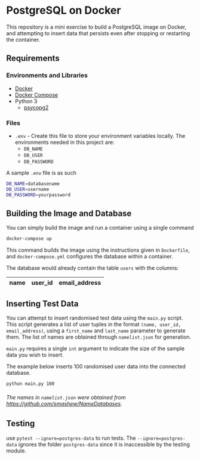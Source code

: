 # PostgreSQL on Docker
This repository is a mini exercise to build a PostgreSQL image on Docker, and attempting to insert data that persists even after stopping or restarting the container.

## Requirements

### Environments and Libraries

- [Docker](https://docs.docker.com/get-docker/)
- [Docker Compose](https://docs.docker.com/compose/)
- Python 3
    - [psycopg2](https://www.psycopg.org/docs/install.html)

### Files

- `.env` - Create this file to store your environment variables locally. The environments needed in this project are:
    - `DB_NAME`
    - `DB_USER`
    - `DB_PASSWORD`

A sample `.env` file is as such

```bash
DB_NAME=databasename
DB_USER=username
DB_PASSWORD=yourpassword
```

## Building the Image and Database

You can simply build the image and run a container using a single command

```bash
docker-compose up
```

This command builds the image using the instructions given in `Dockerfile`, and `docker-compose.yml` configures the database within a container.

The database would already contain the table `users` with the columns:

name | user_id | email_address
-----|---------|--------------|

## Inserting Test Data

You can attempt to insert randomised test data using the `main.py` script. This script generates a list of user tuples in the format `(name, user_id, email_address)`, using a `first_name` and `last_name` parameter to generate them. The list of names are obtained through `namelist.json` for generation.

`main.py` requires a single `int` argument to indicate the size of the sample data you wish to insert. 

The example below inserts 100 randomised user data into the connected database.

```bash
python main.py 100
```

###### The names in `namelist.json` were obtained from https://github.com/smashew/NameDatabases.

## Testing

use `pytest --ignore=postgres-data` to run tests. The `--ignore=postgres-data` ignores the folder `postgres-data` since it is inaccessible by the testing module.


